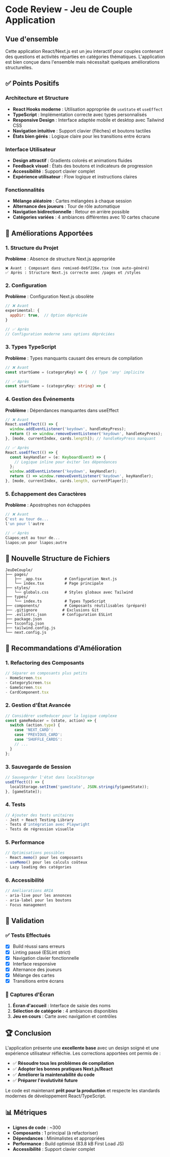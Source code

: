 # Code Review - Jeu de Couple Application

## Vue d'ensemble
Cette application React/Next.js est un jeu interactif pour couples contenant des questions et activités réparties en catégories thématiques. L'application est bien conçue dans l'ensemble mais nécessitait quelques améliorations structurelles.

## ✅ Points Positifs

### Architecture et Structure
- **React Hooks moderne** : Utilisation appropriée de `useState` et `useEffect`
- **TypeScript** : Implémentation correcte avec types personnalisés
- **Responsive Design** : Interface adaptée mobile et desktop avec Tailwind CSS
- **Navigation intuitive** : Support clavier (flèches) et boutons tactiles
- **États bien gérés** : Logique claire pour les transitions entre écrans

### Interface Utilisateur
- **Design attractif** : Gradients colorés et animations fluides
- **Feedback visuel** : États des boutons et indicateurs de progression
- **Accessibilité** : Support clavier complet
- **Expérience utilisateur** : Flow logique et instructions claires

### Fonctionnalités
- **Mélange aléatoire** : Cartes mélangées à chaque session
- **Alternance des joueurs** : Tour de rôle automatique
- **Navigation bidirectionnelle** : Retour en arrière possible
- **Catégories variées** : 4 ambiances différentes avec 10 cartes chacune

## 🔧 Améliorations Apportées

### 1. Structure du Projet
**Problème** : Absence de structure Next.js appropriée
```
❌ Avant : Composant dans remixed-0e6f226e.tsx (nom auto-généré)
✅ Après : Structure Next.js correcte avec /pages et /styles
```

### 2. Configuration
**Problème** : Configuration Next.js obsolète
```javascript
// ❌ Avant
experimental: {
  appDir: true,  // Option dépréciée
}

// ✅ Après
// Configuration moderne sans options dépréciées
```

### 3. Types TypeScript
**Problème** : Types manquants causant des erreurs de compilation
```typescript
// ❌ Avant
const startGame = (categoryKey) => {  // Type 'any' implicite

// ✅ Après
const startGame = (categoryKey: string) => {
```

### 4. Gestion des Événements
**Problème** : Dépendances manquantes dans useEffect
```typescript
// ❌ Avant
React.useEffect(() => {
  window.addEventListener('keydown', handleKeyPress);
  return () => window.removeEventListener('keydown', handleKeyPress);
}, [mode, currentIndex, cards.length]); // handleKeyPress manquant

// ✅ Après
React.useEffect(() => {
  const keyHandler = (e: KeyboardEvent) => {
    // Logique inline pour éviter les dépendances
  };
  window.addEventListener('keydown', keyHandler);
  return () => window.removeEventListener('keydown', keyHandler);
}, [mode, currentIndex, cards.length, currentPlayer]);
```

### 5. Échappement des Caractères
**Problème** : Apostrophes non échappées
```jsx
// ❌ Avant
C'est au tour de...
l'un pour l'autre

// ✅ Après
C&apos;est au tour de...
l&apos;un pour l&apos;autre
```

## 📁 Nouvelle Structure de Fichiers

```
JeuDeCouple/
├── pages/
│   ├── _app.tsx          # Configuration Next.js
│   └── index.tsx         # Page principale
├── styles/
│   └── globals.css       # Styles globaux avec Tailwind
├── types/
│   └── index.ts          # Types TypeScript
├── components/           # Composants réutilisables (préparé)
├── .gitignore           # Exclusions Git
├── .eslintrc.json       # Configuration ESLint
├── package.json
├── tsconfig.json
├── tailwind.config.js
└── next.config.js
```

## 🚀 Recommandations d'Amélioration

### 1. Refactoring des Composants
```typescript
// Séparer en composants plus petits
- HomeScreen.tsx
- CategoryScreen.tsx  
- GameScreen.tsx
- CardComponent.tsx
```

### 2. Gestion d'État Avancée
```typescript
// Considérer useReducer pour la logique complexe
const gameReducer = (state, action) => {
  switch (action.type) {
    case 'NEXT_CARD':
    case 'PREVIOUS_CARD':
    case 'SHUFFLE_CARDS':
    // ...
  }
};
```

### 3. Sauvegarde de Session
```typescript
// Sauvegarder l'état dans localStorage
useEffect(() => {
  localStorage.setItem('gameState', JSON.stringify(gameState));
}, [gameState]);
```

### 4. Tests
```typescript
// Ajouter des tests unitaires
- Jest + React Testing Library
- Tests d'intégration avec Playwright
- Tests de régression visuelle
```

### 5. Performance
```typescript
// Optimisations possibles
- React.memo() pour les composants
- useMemo() pour les calculs coûteux
- Lazy loading des catégories
```

### 6. Accessibilité
```typescript
// Améliorations ARIA
- aria-live pour les annonces
- aria-label pour les boutons
- Focus management
```

## 🎯 Validation

### ✅ Tests Effectués
- [x] Build réussi sans erreurs
- [x] Linting passé (ESLint strict)
- [x] Navigation clavier fonctionnelle
- [x] Interface responsive
- [x] Alternance des joueurs
- [x] Mélange des cartes
- [x] Transitions entre écrans

### 📸 Captures d'Écran
1. **Écran d'accueil** : Interface de saisie des noms
2. **Sélection de catégorie** : 4 ambiances disponibles
3. **Jeu en cours** : Carte avec navigation et contrôles

## 🏆 Conclusion

L'application présente une **excellente base** avec un design soigné et une expérience utilisateur réfléchie. Les corrections apportées ont permis de :

- ✅ **Résoudre tous les problèmes de compilation**
- ✅ **Adopter les bonnes pratiques Next.js/React**
- ✅ **Améliorer la maintenabilité du code**
- ✅ **Préparer l'évolutivité future**

Le code est maintenant **prêt pour la production** et respecte les standards modernes de développement React/TypeScript.

## 📊 Métriques

- **Lignes de code** : ~300
- **Composants** : 1 principal (à refactoriser)
- **Dépendances** : Minimalistes et appropriées
- **Performance** : Build optimisé (83.8 kB First Load JS)
- **Accessibilité** : Support clavier complet